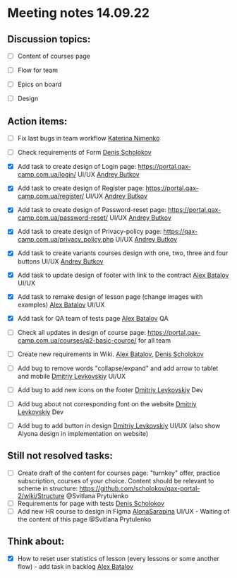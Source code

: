 # Meeting notes 14.09.22

## Discussion topics:  

- [ ] Content of courses page 
- [ ] Flow for team 
- [ ] Epics on board  
- [ ] Design 


## Action items:  

- [ ] Fix last bugs in team workflow [Katerina Nimenko](https://github.com/KaterinaNimenko35)
- [ ] Сheck requirements of Form [Denis Scholokov](https://github.com/scholokov) 
- [x] Add task to create design of Login page: https://portal.qax-camp.com.ua/login/ UI/UX [Andrey Butkov](https://github.com/ButKoff) 
- [x] Add task to create design of Register page: https://portal.qax-camp.com.ua/register/ UI/UX [Andrey Butkov](https://github.com/ButKoff) 
- [x] Add task to create design of Password-reset page: https://portal.qax-camp.com.ua/password-reset/ UI/UX [Andrey Butkov](https://github.com/ButKoff) 
- [x] Add task to create design of Privacy-policy page: https://qax-camp.com.ua/privacy_policy.php UI/UX [Andrey Butkov](https://github.com/ButKoff) 
- [x] Add task to create variants courses design with one, two, three and four buttons UI/UX [Andrey Butkov](https://github.com/ButKoff) 
- [x] Add task to update design of footer with link to the contract [Alex Batalov](https://github.com/ABatalov) UI/UX
- [x] Add task to remake design of lesson page (change images with examples) [Alex Batalov](https://github.com/ABatalov) UI/UX 
- [x] Add task for QA team of tests page [Alex Batalov](https://github.com/ABatalov) QA  
- [ ] Check all updates in design of course page: https://portal.qax-camp.com.ua/courses/q2-basic-cource/ for all team 
- [ ] Create new requirements in Wiki. [Alex Batalov](https://github.com/ABatalov), [Denis Scholokov](https://github.com/scholokov)
- [ ] Add bug to remove words "collapse/expand" and add arrow to tablet and mobile [Dmitriy Levkovskiy](https://github.com/dmitryylev) UI/UX 
- [ ] Add bug to add new icons on the footer [Dmitriy Levkovskiy](https://github.com/dmitryylev) Dev
- [ ] Add bug about not corresponding font on the website [Dmitriy Levkovskiy](https://github.com/dmitryylev) Dev 
- [ ] Add bug to add button in design [Dmitriy Levkovskiy](https://github.com/dmitryylev) UI/UX (also show Alyona design in implementation on website)  


## Still not resolved tasks: 

- [ ] Create draft of the content for courses page:  "turnkey" offer, practice subscription, courses of your choice. Content should be relevant to scheme in structure: https://github.com/scholokov/qax-portal-2/wiki/Structure  @Svitlana Prytulenko
- [ ] Requirements for page with tests [Denis Scholokov](https://github.com/scholokov) 
- [ ] Add new HR course to design in Figma [AlonaSarapina](https://github.com/AlonaSarapina)  UI/UX - Waiting of the content of this page @Svitlana Prytulenko  

## Think about: 

- [x] How to reset user statistics of lesson (every lessons or some another flow) - add task in backlog [Alex Batalov](https://github.com/ABatalov)
